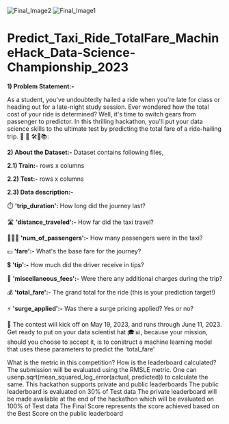 ![Final_Image2](https://github.com/aniiketbarphe/Predict_Taxi_Ride_TotalFare_MachineHack_Data-Science-Championship_2023/assets/84449238/30d0ebff-8e29-4c41-9971-618f02b7a58c)
![Final_Image1](https://github.com/aniiketbarphe/Predict_Taxi_Ride_TotalFare_MachineHack_Data-Science-Championship_2023/assets/84449238/9970562e-4c28-46ef-9fc4-5466de460ebe)
# Predict_Taxi_Ride_TotalFare_MachineHack_Data-Science-Championship_2023

**1) Problem Statement:-**

As a student, you've undoubtedly hailed a ride when you're late for class or heading out for a late-night study session. Ever wondered how the total cost of your ride is determined? Well, it's time to switch gears from passenger to predictor. In this thrilling hackathon, you'll put your data science skills to the ultimate test by predicting the total fare of a ride-hailing trip. 🎯 🚖
 🛠️💼📚:
 
**2) About the Dataset:-** Dataset contains following files,

**2.1) Train:-**  rows x  columns

**2.2) Test:-**  rows x  columns

**2.3) Data description:-**

⏱️ **'trip_duration':** How long did the journey last?

🛣️ **'distance_traveled':-** How far did the taxi travel?

🧑‍🤝‍🧑 **'num_of_passengers':-** How many passengers were in the taxi?

💵 **'fare':-** What's the base fare for the journey?

💲 **'tip':-** How much did the driver receive in tips?

🎀 **'miscellaneous_fees':-** Were there any additional charges during the trip?

💰 **'total_fare':-** The grand total for the ride (this is your prediction target!)

⚡ **'surge_applied':-** Was there a surge pricing applied? Yes or no?

📣 The contest will kick off on May 19, 2023, and runs through June 11, 2023.
Get ready to put on your data scientist hat 🎓📊, because your mission, should you choose to accept it, is to construct a machine learning model that uses these parameters to predict the 'total_fare'

What is the metric in this competition? How is the leaderboard calculated?
The submission will be evaluated using the RMSLE metric. One can usenp.sqrt(mean_squared_log_error(actual, predicted)) to calculate the same.
This hackathon supports private and public leaderboards
The public leaderboard is evaluated on 30% of Test data
The private leaderboard will be made available at the end of the hackathon which will be evaluated on 100% of Test data
The Final Score represents the score achieved based on the Best Score on the public leaderboard
